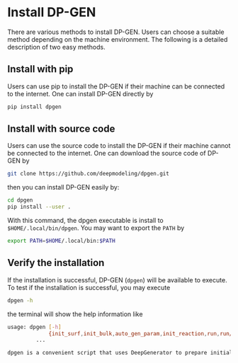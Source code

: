 # Install DP-GEN

There are various methods to install DP-GEN. Users can choose a suitable method depending on the machine environment. The following is a detailed description of two easy methods.

## Install with pip

Users can use pip to install the DP-GEN if their machine can be connected to the internet. One can install DP-GEN directly by

```sh
pip install dpgen
```

## Install with source code
Users can use the source code to install the DP-GEN if their machine cannot be connected to the internet. One can download the source code of DP-GEN by

```sh
git clone https://github.com/deepmodeling/dpgen.git
```

then you can install DP-GEN easily by:

```sh
cd dpgen
pip install --user .
```

With this command, the dpgen executable is install to  `$HOME/.local/bin/dpgen`. You may want to export the  `PATH`  by

```sh
export PATH=$HOME/.local/bin:$PATH
```

## Verify the installation

If the installation is successful, DP-GEN (`dpgen`) will be available to execute.  To test if the installation is successful, you may execute

```sh
dpgen -h
```

the terminal will show the help information like
```sh
usage: dpgen [-h]
             {init_surf,init_bulk,auto_gen_param,init_reaction,run,run/report,collect,simplify,autotest,db} 
	     ...

dpgen is a convenient script that uses DeepGenerator to prepare initial data, drive DeepMDkit and analyze results. This script works based on several sub-commands with their own options. To see the options for the sub-commands, type "dpgen sub-command -h".

```
